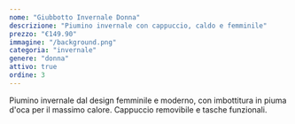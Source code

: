 ```yaml
---
nome: "Giubbotto Invernale Donna"
descrizione: "Piumino invernale con cappuccio, caldo e femminile"
prezzo: "€149.90"
immagine: "/background.png"
categoria: "invernale"
genere: "donna"
attivo: true
ordine: 3
---
```


Piumino invernale dal design femminile e moderno, con imbottitura in piuma d'oca per il massimo calore. Cappuccio removibile e tasche funzionali.
